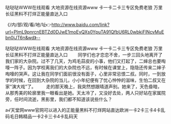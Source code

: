 哒哒哒WWW在线观看
大地资源在线资源www
卡一卡二卡三专区免费老狼
万里长征黑料不打烊正能量直达入口


《/内/部/观/看/地/址👉http://www.baidu.com/link?url=PImL9pnrcnEBTZd0DJwE1moEyQXs0YpuTA91QfbU6RL0wbkiFlNcvMuEbn0iJT6n&wd》--

哒哒哒WWW在线观看
大地资源在线资源www
卡一卡二卡三专区免费老狼
万里长征黑料不打烊正能量直达入口
　　同学们也才恋恋不舍，一步三回头地离开了我们家的大杂院。过不了几天，为鸡毛蒜皮的小事，他们又打起了，二婶总也要啕嚎一阵子。因为学校离我们的大杂院也不远，有时候在课堂上，隐隐还传来二婶子啕嚎的哭声。这让我在同学们面前很没有面子，心里非常忌恨二叔。同时，一到放学的时候，在回到大杂院的当儿，小小年纪便有了忧心忡忡的滋味，生怕二叔又在家“演大戏”了。
　　走的那天晚上，我突然想跟晴道声别。她来了，天色昏暗，从那秀美的轮廓里我一眼看出是她。天太冷了，又没好去处，两人只好站在家属院旁，任时间流逝，黑影里，我们都不知道该说些什么？





а√天堂网www官网可以进入的正能量黑料不打烊网站直达欧洲一卡2卡三卡4卡乱码毛日韩精品一卡2卡三卡4卡乱码天
